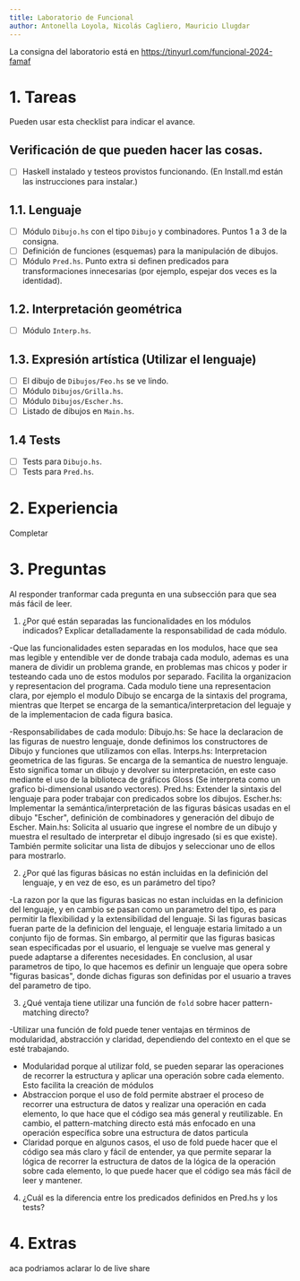 ```yaml
---
title: Laboratorio de Funcional
author: Antonella Loyola, Nicolás Cagliero, Mauricio Llugdar
---
```

La consigna del laboratorio está en https://tinyurl.com/funcional-2024-famaf

# 1. Tareas
Pueden usar esta checklist para indicar el avance.

## Verificación de que pueden hacer las cosas.
- [ ] Haskell instalado y testeos provistos funcionando. (En Install.md están las instrucciones para instalar.)

## 1.1. Lenguaje
- [ ] Módulo `Dibujo.hs` con el tipo `Dibujo` y combinadores. Puntos 1 a 3 de la consigna.
- [ ] Definición de funciones (esquemas) para la manipulación de dibujos.
- [ ] Módulo `Pred.hs`. Punto extra si definen predicados para transformaciones innecesarias (por ejemplo, espejar dos veces es la identidad).

## 1.2. Interpretación geométrica
- [ ] Módulo `Interp.hs`.

## 1.3. Expresión artística (Utilizar el lenguaje)
- [ ] El dibujo de `Dibujos/Feo.hs` se ve lindo.
- [ ] Módulo `Dibujos/Grilla.hs`.
- [ ] Módulo `Dibujos/Escher.hs`.
- [ ] Listado de dibujos en `Main.hs`.

## 1.4 Tests
- [ ] Tests para `Dibujo.hs`.
- [ ] Tests para `Pred.hs`.

# 2. Experiencia
Completar

# 3. Preguntas
Al responder tranformar cada pregunta en una subsección para que sea más fácil de leer.

1. ¿Por qué están separadas las funcionalidades en los módulos indicados? Explicar detalladamente la responsabilidad de cada módulo.

-Que las funcionalidades esten separadas en los modulos, hace que sea mas legible y entendible ver de donde trabaja cada modulo, ademas es una manera de dividir un problema grande, en problemas mas chicos y poder ir testeando cada uno de estos modulos por separado. Facilita la organizacion y representacion del programa. 
Cada modulo tiene una representacion clara, por ejemplo el modulo Dibujo se encarga de la sintaxis del programa, mientras que Iterpet se encarga de la semantica/interpretacion del leguaje y de la implementacion de cada figura basica.

-Responsabilidabes de cada modulo:
Dibujo.hs: Se hace la declaracion de las figuras de nuestro lenguaje, donde definimos los constructores de Dibujo y funciones que       utilizamos con ellas.
Interps.hs: Interpretacion geometrica de las figuras. Se encarga de la semantica de nuestro lenguaje. Esto significa tomar un dibujo y devolver su interpretación, en este caso mediante el uso de la biblioteca de gráficos Gloss (Se interpreta como un grafico bi-dimensional usando vectores).
Pred.hs: Extender la sintaxis del lenguaje para poder trabajar con predicados sobre los dibujos.
Escher.hs: Implementar la semántica/interpretación de las figuras básicas usadas en el dibujo "Escher", definición de combinadores y generación del dibujo de Escher.
Main.hs: Solicita al usuario que ingrese el nombre de un dibujo y muestra el resultado de interpretar el dibujo ingresado (si es que existe). También permite solicitar una lista de dibujos y seleccionar uno de ellos para mostrarlo.


2. ¿Por qué las figuras básicas no están incluidas en la definición del lenguaje, y en vez de eso, es un parámetro del tipo?

-La razon por la que las figuras basicas no estan incluidas en la definicion del lenguaje, y en cambio se pasan como un parametro del tipo, es para permitir la flexibilidad y la extensibilidad del lenguaje. Si las figuras basicas fueran parte de la definicion del lenguaje, el lenguaje estaria limitado a un conjunto fijo de formas. Sin embargo, al permitir que las figuras basicas sean especificadas por el usuario, el lenguaje se vuelve mas general y puede adaptarse a diferentes necesidades. En conclusion, al usar parametros de tipo, lo que hacemos es definir un lenguaje que opera sobre "figuras basicas", donde dichas figuras son definidas por el usuario a traves del parametro de tipo. 


3. ¿Qué ventaja tiene utilizar una función de `fold` sobre hacer pattern-matching directo?

-Utilizar una función de fold puede tener ventajas en términos de modularidad, abstracción y claridad, dependiendo del contexto en el que se esté trabajando.
- Modularidad porque al utilizar fold, se pueden separar las operaciones de recorrer la estructura y aplicar una operación sobre cada elemento. Esto facilita la creación de módulos
- Abstraccion porque el uso de fold permite abstraer el proceso de recorrer una estructura de datos y realizar una operación en cada elemento, lo que hace que el código sea más general y reutilizable. En cambio, el pattern-matching directo está más enfocado en una operación específica sobre una estructura de datos particula
- Claridad porque en algunos casos, el uso de fold puede hacer que el código sea más claro y fácil de entender, ya que permite separar la lógica de recorrer la estructura de datos de la lógica de la operación sobre cada elemento, lo que puede hacer que el código sea más fácil de leer y mantener.


4. ¿Cuál es la diferencia entre los predicados definidos en Pred.hs y los tests?

# 4. Extras
aca podriamos aclarar lo de live share
